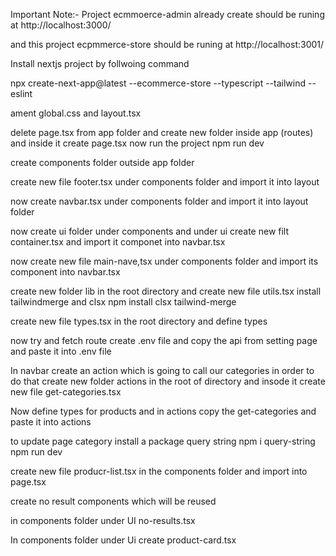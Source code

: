 Important Note:- Project ecmmoerce-admin already create should be runing at 
http://localhost:3000/

and this project ecpmmerce-store should be runing at 
http://localhost:3001/

Install nextjs project by follwoing command

npx create-next-app@latest --ecommerce-store --typescript --tailwind --eslint

ament global.css and layout.tsx

delete page.tsx from app folder and create new folder inside app (routes) and inside it create page.tsx
now run the project npm run dev

create components folder outside app folder

create new file footer.tsx under components folder and import it into layout

now create navbar.tsx under components folder and import it into layout folder

now create ui folder under components and under ui create new filt container.tsx and import it componet into navbar.tsx

now create new file main-nave,tsx under components folder and import its component <MainNav/> into navbar.tsx

create new folder lib in the root directory and create new file utils.tsx
install tailwindmerge and clsx
npm install clsx tailwind-merge

create new file types.tsx in the root directory and define types

now try and fetch route create .env file and copy the api from setting page and paste it into .env file

In navbar create an action which is going to call our categories in order to do that create new folder actions in the root of directory and insode it create new file get-categories.tsx


Now define types for products and in actions copy the get-categories and paste it into actions

to update page category install a package query string
npm i query-string
npm run dev

create new file producr-list.tsx in the components folder and import into page.tsx


create no result components which will be reused

in components folder under UI no-results.tsx

In components folder under Ui create product-card.tsx

